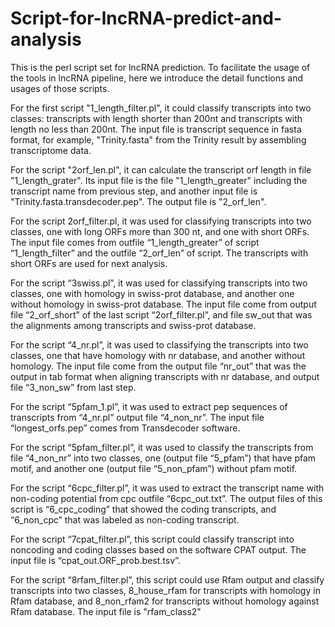 # Script-for-lncRNA-predict-and-analysis

This is the perl script set for lncRNA prediction. To facilitate the usage of the tools in lncRNA pipeline, here we introduce the detail functions and usages of those scripts. 

For the first script "1_length_filter.pl", it could classify transcripts into two classes: transcripts with length shorter than 200nt and transcripts with length no less than 200nt. The input file is transcript sequence in fasta format, for example, "Trinity.fasta" from the Trinity result by assembling transcriptome data.

For the script "2orf_len.pl", it can calculate the transcript orf length in file "1_length_grater". Its input file is the file "1_length_greater" including the transcript name from previous step, and another input file is "Trinity.fasta.transdecoder.pep". The output file is "2_orf_len".

For the script 2orf_filter.pl, it was used for classifying transcripts into two classes, one with long ORFs more than 300 nt, and one with short ORFs. The input file comes from outfile “1_length_greater” of script “1_length_filter” and the outfile “2_orf_len” of script. The transcripts with short ORFs are used for next analysis. 

For the script “3swiss.pl”, it was used for classifying transcripts into two classes, one with homology in swiss-prot database, and another one without homology in swiss-prot database. The input file come from output file “2_orf_short” of the last script “2orf_filter.pl”, and file sw_out that was the alignments among transcripts and swiss-prot database. 

For the script “4_nr.pl”, it was used to classifying the transcripts into two classes, one that have homology with nr database, and another without homology. The input file come from the output file “nr_out” that was the output in tab format when aligning transcripts with nr database, and output file “3_non_sw” from last step. 

For the script “5pfam_1.pl”, it was used to extract pep sequences of transcripts from “4_nr.pl” output file “4_non_nr”. The input file “longest_orfs.pep” comes from Transdecoder software.

For the script “5pfam_filter.pl”, it was used to classify the transcripts from file “4_non_nr” into two classes, one (output file “5_pfam”) that have pfam motif, and another one (output file “5_non_pfam”) without pfam motif. 

For the script “6cpc_filter.pl”, it was used to extract the transcript name with non-coding potential from cpc outfile “6cpc_out.txt”. The output files of this script is “6_cpc_coding” that showed the coding transcripts, and “6_non_cpc” that was labeled as non-coding transcript.

For the script “7cpat_filter.pl”, this script could classify transcript into noncoding and coding classes based on the software CPAT output. The input file is “cpat_out.ORF_prob.best.tsv”.

For the script “8rfam_filter.pl”, this script could use Rfam output and classify transcripts into two classes, 8_house_rfam for transcripts with homology in Rfam database, and 8_non_rfam2 for transcripts without homology against Rfam database. The input file is "rfam_class2"




